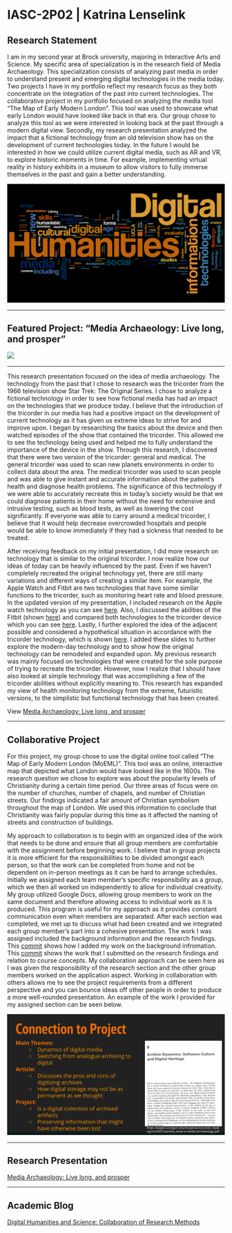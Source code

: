 # IASC-2P02 | Katrina Lenselink

## Research Statement 
I am in my second year at Brock university, majoring in Interactive Arts and Science. My specific area of specialization is in the research field of Media Archaeology. This specialization consists of analyzing past media in order to understand present and emerging digital technologies in the media today. Two projects I have in my portfolio reflect my research focus as they both concentrate on the integration of the past into current technologies. The collaborative project in my portfolio focused on analyzing the media tool “The Map of Early Modern London”. This tool was used to showcase what early London would have looked like back in that era. Our group chose to analyze this tool as we were interested in looking back at the past through a modern digital view. Secondly, my research presentation analyzed the impact that a fictional technology from an old television show has on the development of current technologies today. In the future I would be interested in how we could utilize current digital media, such as AR and VR, to explore historic moments in time. For example, implementing virtual reality in history exhibits in a museum to allow visitors to fully immerse themselves in the past and gain a better understanding. 



![](images/digital_humanities_wordle.png) 

----------------------------------------------------------------------------------------------------------------------------------------

## Featured Project: “Media Archaeology: Live long, and prosper”
![](https://wallpapercave.com/wp/C4j3FTG.jpg) 

----------------------------------------------------------------------------------------------------------------------------------------

This research presentation focused on the idea of media archaeology. The technology from the past that I chose to research was the tricorder from the 1966 television show Star Trek: The Original Series. I chose to analyze a fictional technology in order to see how fictional media has had an impact on the technologies that we produce today. I believe that the introduction of the tricorder in our media has had a positive impact on the development of current technology as it has given us extreme ideas to strive for and improve upon. I began by researching the basics about the device and then watched episodes of the show that contained the tricorder. This allowed me to see the technology being used and helped me to fully understand the importance of the device in the show. Through this research, I discovered that there were two version of the tricorder: general and medical. The general tricorder was used to scan new planets environments in order to collect data about the area. The medical tricorder was used to scan people and was able to give instant and accurate information about the patient’s health and diagnose health problems. The significance of this technology if we were able to accurately recreate this in today’s society would be that we could diagnose patients in their home without the need for extensive and intrusive testing, such as blood tests, as well as lowering the cost significantly. If everyone was able to carry around a medical tricorder, I believe that it would help decrease overcrowded hospitals and people would be able to know immediately if they had a sickness that needed to be treated. 

After receiving feedback on my initial presentation, I did more research on technology that is similar to the original tricorder. I now realize how our ideas of today can be heavily influenced by the past. Even if we haven’t completely recreated the original technology yet, there are still many variations and different ways of creating a similar item. For example, the Apple Watch and Fitbit are two technologies that have some similar functions to the tricorder, such as monitoring heart rate and blood pressure. In the updated version of my presentation, I included research on the Apple watch technology as you can see [here](https://github.com/KatrinaLenselink/IASC-2P02/commit/f7760d73a093217f957bad398124c4a114af6b75). Also, I discussed the abilities of the Fitbit (shown [here](https://github.com/KatrinaLenselink/IASC-2P02/commit/576e3ca2d94b805fb30bbd1211e09b21d73a50f9)) and compared both technologies to the tricorder device which you can see [here](https://github.com/KatrinaLenselink/IASC-2P02/commit/4d5881e7124051b6c94269c30bf82f1e853c0f53). Lastly, I further explored the idea of the adjacent possible and considered a hypothetical situation in accordance with the tricorder technology, which is shown [here](https://github.com/KatrinaLenselink/IASC-2P02/commit/94bb800bbfbe82555dc5c441224d6870f514eb70). I added these slides to further explore the modern-day technology and to show how the original technology can be remodeled and expanded upon. My previous research was mainly focused on technologies that were created for the sole purpose of trying to recreate the tricorder. However, now I realize that I should have also looked at simple technology that was accomplishing a few of the tricorder abilities without explicitly meaning to. This research has expanded my view of health monitoring technology from the extreme, futuristic versions, to the simplistic but functional technology that has been created. 

View [Media Archaeology: Live long, and prosper](reveal/index.html)

----------------------------------------------------------------------------------------------------------------------------------------

## Collaborative Project 

For this project, my group chose to use the digital online tool called “The Map of Early Modern London (MoEML)”. This tool was an online, interactive map that depicted what London would have looked like in the 1600s. The research question we chose to explore was about the popularity levels of Christianity during a certain time period. Our three areas of focus were on the number of churches, number of chapels, and number of Christian streets. Our findings indicated a fair amount of Christian symbolism throughout the map of London. We used this information to conclude that Christianity was fairly popular during this time as it affected the naming of streets and construction of buildings. 

My approach to collaboration is to begin with an organized idea of the work that needs to be done and ensure that all group members are comfortable with the assignment before beginning work. I believe that in group projects it is more efficient for the responsibilities to be divided amongst each person, so that the work can be completed from home and not be dependent on in-person meetings as it can be hard to arrange schedules. Initially we assigned each team member’s specific responsibility as a group, which we then all worked on independently to allow for individual creativity.  My group utilized Google Docs, allowing group members to work on the same document and therefore allowing access to individual work as it is produced.  This program is useful for my approach as it provides constant communication even when members are separated. After each section was completed, we met up to discuss what had been created and we integrated each group member’s part into a cohesive presentation. The work I was assigned included the background information and the research findings. This [commit](https://github.com/IascAtBrock/IASC-2P02-TeamPresentations/commit/a13cca42ba1f6d78559a4cdee2fed356dc0276a1) shows how I added my work on the background infromation. This [commit](https://github.com/IascAtBrock/IASC-2P02-TeamPresentations/commit/ac505aa2376725a273af024af05d75a489766074) shows the work that I submitted on the research findings and relation to course concepts. My collaboration approach can be seen here as I was given the responsibility of the research section and the other group members worked on the application aspect.  Working in collaboration with others allows me to see the project requirements from a different perspective and you can bounce ideas off other people in order to produce a more well-rounded presentation.  An example of the work I provided for my assigned section can be seen below. 


![](images/connection-slide.PNG) 

----------------------------------------------------------------------------------------------------------------------------------------

## Research Presentation

[Media Archaeology: Live long, and prosper](reveal/index.html)

----------------------------------------------------------------------------------------------------------------------------------------

## Academic Blog

[Digital Humanities and Science: Collaboration of Research Methods](blog)

